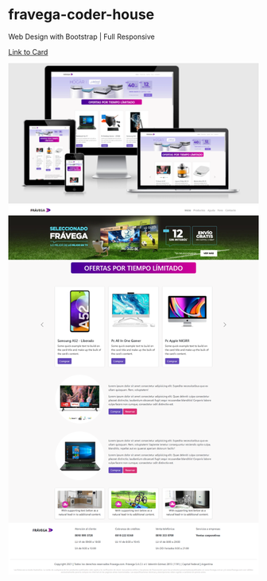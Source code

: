 # fravega-coder-house
Web Design with Bootstrap | Full Responsive



<a href="https://ezequielresipa45.github.io/fravega-coder-house/index.html">Link to Card</a>

<img src="images/responsive.png"  />
<img src="images/desktop.png"  />
